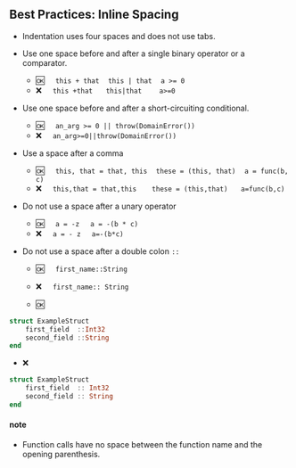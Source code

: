 ## Best Practices:  Inline Spacing

     
- Indentation uses four spaces and does not use tabs.

- Use one space before and after a single binary operator or a comparator.
  - :ok:&nbsp;&nbsp;&nbsp;&nbsp; `this + that` &nbsp;&nbsp; `this | that` &nbsp;&nbsp; `a >= 0`
  - :x:&nbsp;&nbsp;&nbsp;&nbsp;  `this +that`  &nbsp;&nbsp;&nbsp;&nbsp; `this|that`  &nbsp;&nbsp;&nbsp;&nbsp;&nbsp;&nbsp; `a>=0`
  
- Use one space before and after a short-circuiting conditional.
  - :ok:&nbsp;&nbsp;&nbsp;&nbsp; `an_arg >= 0 || throw(DomainError())`
  - :x:&nbsp;&nbsp;&nbsp;&nbsp;  `an_arg>=0||throw(DomainError())`
  
- Use a space after a comma
  - :ok:&nbsp;&nbsp;&nbsp;&nbsp; `this, that = that, this`  &nbsp;&nbsp; `these = (this, that)` &nbsp;&nbsp; `a = func(b, c)`
  - :x:&nbsp;&nbsp;&nbsp;&nbsp;  `this,that = that,this` &nbsp;&nbsp;&nbsp;&nbsp;&nbsp; `these = (this,that)`  &nbsp;&nbsp;&nbsp;&nbsp; `a=func(b,c)`
  
- Do not use a space after a unary operator
  - :ok:&nbsp;&nbsp;&nbsp;&nbsp; `a = -z` &nbsp;&nbsp;&nbsp; `a = -(b * c)`
  - :x:&nbsp;&nbsp;&nbsp;&nbsp;  `a = - z` &nbsp;&nbsp;&nbsp; `a=-(b*c)`

- Do not use a space after a double colon `::` 
  - :ok:&nbsp;&nbsp;&nbsp;&nbsp; `first_name::String`
  - :x:&nbsp;&nbsp;&nbsp;&nbsp;  `first_name:: String`

  -  :ok:
```julia
struct ExampleStruct    
    first_field  ::Int32    
    second_field ::String    
end
```

   -  :x:
```julia
struct ExampleStruct    
    first_field  :: Int32    
    second_field :: String    
end    
```

 #### note
 
 - Function calls have no space between the function name and the opening parenthesis.
